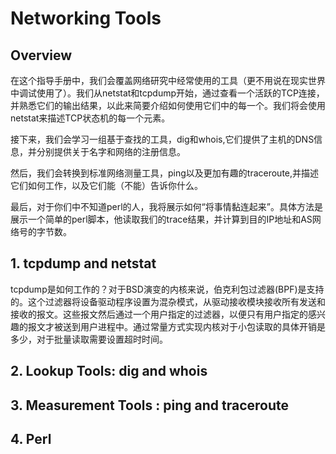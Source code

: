 # Networking Tools

## Overview

在这个指导手册中，我们会覆盖网络研究中经常使用的工具（更不用说在现实世界中调试使用了）。我们从netstat和tcpdump开始，通过查看一个活跃的TCP连接，并熟悉它们的输出结果，以此来简要介绍如何使用它们中的每一个。我们将会使用netstat来描述TCP状态机的每一个元素。

接下来，我们会学习一组基于查找的工具，dig和whois,它们提供了主机的DNS信息，并分别提供关于名字和网络的注册信息。

然后，我们会转换到标准网络测量工具，ping以及更加有趣的traceroute,并描述它们如何工作，以及它们能（不能）告诉你什么。

最后，对于你们中不知道perl的人，我将展示如何“将事情黏连起来”。具体方法是展示一个简单的perl脚本，他读取我们的trace结果，并计算到目的IP地址和AS网络号的字节数。

## 1. tcpdump and netstat

tcpdump是如何工作的？对于BSD演变的内核来说，伯克利包过滤器(BPF)是支持的。这个过滤器将设备驱动程序设置为混杂模式，从驱动接收模块接收所有发送和接收的报文。这些报文然后通过一个用户指定的过滤器，以便只有用户指定的感兴趣的报文才被送到用户进程中。通过常量方式实现内核对于小包读取的具体开销是多少，对于批量读取需要设置超时时间。

## 2. Lookup Tools: dig and whois

## 3. Measurement Tools : ping and traceroute

## 4. Perl



